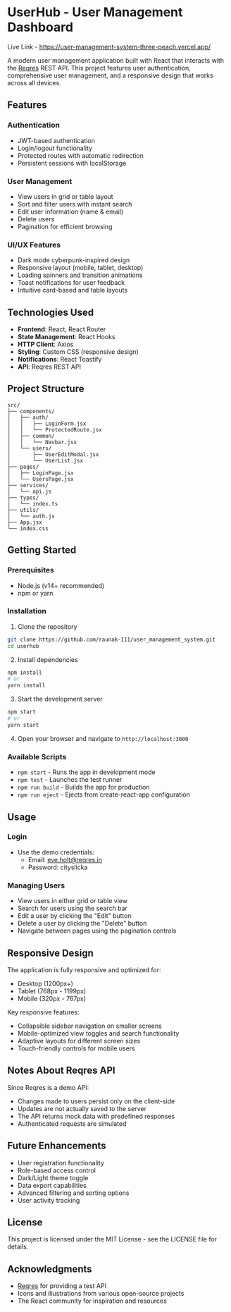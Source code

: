 # UserHub - User Management Dashboard

Live Link  - https://user-management-system-three-peach.vercel.app/

A modern user management application built with React that interacts with the [Reqres](https://reqres.in/) REST API. This project features user authentication, comprehensive user management, and a responsive design that works across all devices.


## Features

### Authentication
- JWT-based authentication
- Login/logout functionality
- Protected routes with automatic redirection
- Persistent sessions with localStorage

### User Management
- View users in grid or table layout
- Sort and filter users with instant search
- Edit user information (name & email)
- Delete users
- Pagination for efficient browsing

### UI/UX Features
- Dark mode cyberpunk-inspired design
- Responsive layout (mobile, tablet, desktop)
- Loading spinners and transition animations
- Toast notifications for user feedback
- Intuitive card-based and table layouts

## Technologies Used

- **Frontend**: React, React Router
- **State Management**: React Hooks
- **HTTP Client**: Axios
- **Styling**: Custom CSS (responsive design)
- **Notifications**: React Toastify
- **API**: Reqres REST API

## Project Structure

```
src/
├── components/
│   ├── auth/
│   │   ├── LoginForm.jsx
│   │   └── ProtectedRoute.jsx
│   ├── common/
│   │   └── Navbar.jsx
│   └── users/
│       ├── UserEditModal.jsx
│       └── UserList.jsx
├── pages/
│   ├── LoginPage.jsx
│   └── UsersPage.jsx
├── services/
│   └── api.js
├── types/
│   └── index.ts
├── utils/
│   └── auth.js
├── App.jsx
└── index.css
```

## Getting Started

### Prerequisites
- Node.js (v14+ recommended)
- npm or yarn

### Installation

1. Clone the repository
```bash
git clone https://github.com/raunak-111/user_management_system.git
cd userhub
```

2. Install dependencies
```bash
npm install
# or
yarn install
```

3. Start the development server
```bash
npm start
# or
yarn start
```

4. Open your browser and navigate to `http://localhost:3000`

### Available Scripts

- `npm start` - Runs the app in development mode
- `npm test` - Launches the test runner
- `npm run build` - Builds the app for production
- `npm run eject` - Ejects from create-react-app configuration

## Usage

### Login
- Use the demo credentials:
  - Email: eve.holt@reqres.in
  - Password: cityslicka

### Managing Users
- View users in either grid or table view
- Search for users using the search bar
- Edit a user by clicking the "Edit" button
- Delete a user by clicking the "Delete" button
- Navigate between pages using the pagination controls

## Responsive Design

The application is fully responsive and optimized for:
- Desktop (1200px+)
- Tablet (768px - 1199px)
- Mobile (320px - 767px)

Key responsive features:
- Collapsible sidebar navigation on smaller screens
- Mobile-optimized view toggles and search functionality
- Adaptive layouts for different screen sizes
- Touch-friendly controls for mobile users

## Notes About Reqres API

Since Reqres is a demo API:
- Changes made to users persist only on the client-side
- Updates are not actually saved to the server
- The API returns mock data with predefined responses
- Authenticated requests are simulated


## Future Enhancements

- User registration functionality
- Role-based access control
- Dark/Light theme toggle
- Data export capabilities
- Advanced filtering and sorting options
- User activity tracking

## License

This project is licensed under the MIT License - see the LICENSE file for details.

## Acknowledgments

- [Reqres](https://reqres.in/) for providing a test API
- Icons and illustrations from various open-source projects
- The React community for inspiration and resources 
